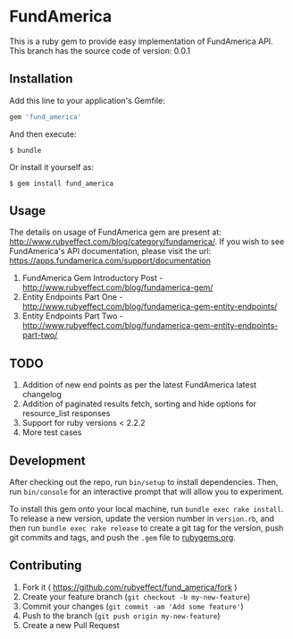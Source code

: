 # FundAmerica

This is a ruby gem to provide easy implementation of FundAmerica API. This branch has the source code of version: 0.0.1

## Installation

Add this line to your application's Gemfile:

```ruby
gem 'fund_america'
```

And then execute:

    $ bundle

Or install it yourself as:

    $ gem install fund_america

## Usage

The details on usage of FundAmerica gem are present at: http://www.rubyeffect.com/blog/category/fundamerica/. If you wish to see FundAmerica's API documentation, please visit the url: https://apps.fundamerica.com/support/documentation

1. FundAmerica Gem Introductory Post - http://www.rubyeffect.com/blog/fundamerica-gem/
2. Entity Endpoints Part One - http://www.rubyeffect.com/blog/fundamerica-gem-entity-endpoints/
3. Entity Endpoints Part Two - http://www.rubyeffect.com/blog/fundamerica-gem-entity-endpoints-part-two/

## TODO

1. Addition of new end points as per the latest FundAmerica latest changelog
2. Addition of paginated results fetch, sorting and hide options for resource_list responses
3. Support for ruby versions < 2.2.2
4. More test cases

## Development

After checking out the repo, run `bin/setup` to install dependencies. Then, run `bin/console` for an interactive prompt that will allow you to experiment.

To install this gem onto your local machine, run `bundle exec rake install`. To release a new version, update the version number in `version.rb`, and then run `bundle exec rake release` to create a git tag for the version, push git commits and tags, and push the `.gem` file to [rubygems.org](https://rubygems.org).

## Contributing

1. Fork it ( https://github.com/rubyeffect/fund_america/fork )
2. Create your feature branch (`git checkout -b my-new-feature`)
3. Commit your changes (`git commit -am 'Add some feature'`)
4. Push to the branch (`git push origin my-new-feature`)
5. Create a new Pull Request
